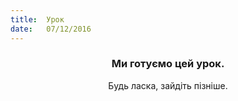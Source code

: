 ```yaml
---
title:  Урок
date:   07/12/2016
---
```


### <center>Ми готуємо цей урок.</center>
<center>Будь ласка, зайдіть пізніше.</center>